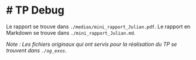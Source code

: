 # # TP Debug
Le rapport se trouve dans `./medias/mini_rapport_Julian.pdf`.
Le rapport en Markdown se trouve dans `./mini_rapport_Julian.md`.

*Note : Les fichiers originaux qui ont servis pour la réalisation du TP se trouvent dans `./og_exos`*.
